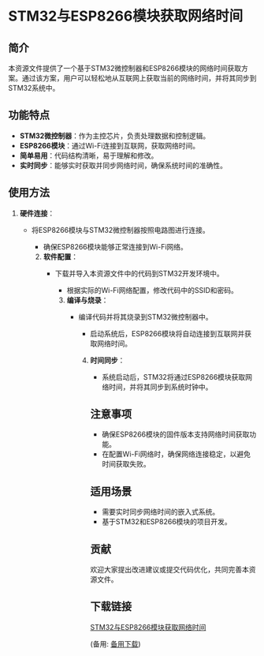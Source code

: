 # STM32与ESP8266模块获取网络时间

## 简介
本资源文件提供了一个基于STM32微控制器和ESP8266模块的网络时间获取方案。通过该方案，用户可以轻松地从互联网上获取当前的网络时间，并将其同步到STM32系统中。

## 功能特点
- **STM32微控制器**：作为主控芯片，负责处理数据和控制逻辑。
- **ESP8266模块**：通过Wi-Fi连接到互联网，获取网络时间。
- **简单易用**：代码结构清晰，易于理解和修改。
- **实时同步**：能够实时获取并同步网络时间，确保系统时间的准确性。

## 使用方法
1. **硬件连接**：
   - 将ESP8266模块与STM32微控制器按照电路图进行连接。
      - 确保ESP8266模块能够正常连接到Wi-Fi网络。

      2. **软件配置**：
         - 下载并导入本资源文件中的代码到STM32开发环境中。
            - 根据实际的Wi-Fi网络配置，修改代码中的SSID和密码。

            3. **编译与烧录**：
               - 编译代码并将其烧录到STM32微控制器中。
                  - 启动系统后，ESP8266模块将自动连接到互联网并获取网络时间。

                  4. **时间同步**：
                     - 系统启动后，STM32将通过ESP8266模块获取网络时间，并将其同步到系统时钟中。

                     ## 注意事项
                     - 确保ESP8266模块的固件版本支持网络时间获取功能。
                     - 在配置Wi-Fi网络时，确保网络连接稳定，以避免时间获取失败。

                     ## 适用场景
                     - 需要实时同步网络时间的嵌入式系统。
                     - 基于STM32和ESP8266模块的项目开发。

                     ## 贡献
                     欢迎大家提出改进建议或提交代码优化，共同完善本资源文件。

                     ## 下载链接
                     [STM32与ESP8266模块获取网络时间](https://pan.quark.cn/s/992077aed2e7) 

                     (备用: [备用下载](https://pan.baidu.com/s/1L1npceJb9E2XfWgf5Pz-aA?pwd=1234))
